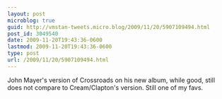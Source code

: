 ```yaml
---
layout: post
microblog: true
guid: http://vmstan-tweets.micro.blog/2009/11/20/5907109494.html
post_id: 3049540
date: 2009-11-20T19:43:36-0600
lastmod: 2009-11-20T19:43:36-0600
type: post
url: /2009/11/20/5907109494.html
---
```

John Mayer's version of Crossroads on his new album, while good, still does not compare to Cream/Clapton's version. Still one of my favs.
